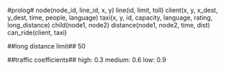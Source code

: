 #prolog#
node(node_id, line_id, x, y)
line(id, limit, toll)
client(x, y, x_dest, y_dest, time, people, language)
taxi(x, y, id, capacity, language, rating, long_distance)
child(node1, node2)
distance(node1, node2, time, dist)
can_ride(client, taxi)

##long distance limit##
50

##traffic coefficients##
high: 0.3
medium: 0.6
low: 0.9
